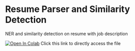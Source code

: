 # Resume Parser and Similarity Detection
NER and similarity detection on resume with job description

[![Open In Colab](https://colab.research.google.com/drive/1afWgLJo4M2crwKIX0WLY3rnuxGrYCPi5#scrollTo=zsoEdWfzYKbf)](https://colab.research.google.com/github/raghavrastogi75/Evtek/blob/main/Instance_segmentation_plastic_bottles_evtek_solution.ipynb) Click this link to directly access the file
